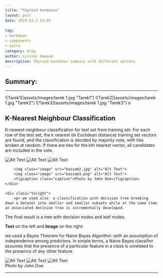 ```yaml
---
title: "Thyroid hormones"
layout: post
date: 2019-12-3 14:49

tag:
- markdown
- components
- extra
category: blog
author: kirolos dawood
description: THyroid hormones summary with different options
---
```


## Summary:



---
![Tarek1](assets/images/tarek 1.jpg "Tarek1")
![Tarek2](assets/images/tarek 1.jpg "Tarek2")
![Tarek3](assets/images/tarek 1.jpg "Tarek3")
o
## K-Nearest Neighbour Classification


K-nearest neighbour classification for test set from training set.
 For each row of the test set, the k nearest (in Euclidean distance) training set vectors are found, and the classification is decided by majority vote, with ties broken at random.
  If there are ties for the kth nearest vector, all candidates are included in the vote.
<!-- El Swr Tt3ml, kda ya Kiroooooooo -->
 <img class="image" src="{{site/url}}/assets/images/bassam.jpg" alt="Alt Text">
 <img class="image" src="{{site/url}}/assets/images/bassam2.jpg" alt="Alt Text">
 <img class="image" src="{{site/url}}/assets/images/bassam3.jpg" alt="Alt Text">



<div class="side-by-side">
    <div class="toleft">
       
        <img class="image" src="bassam2.jpg" alt="Alt Text">
        <img class="image" src="bassam3.png" alt="Alt Text">
        <figcaption class="caption">Photo by John Doe</figcaption>
    </div>

    <div class="toright">
        <p> we used also  a classification with decision tree breaking down a dataset into smaller and smaller subsets while at the same time an associated decision tree is incrementally developed.
   The final result is a tree with decision nodes and leaf nodes.
</p>
    </div>
</div>

**Text** on the left and **Image** on the right:


<div class="side-by-side">
    <div class="toleft">
        <p> we used a Bayes Theorem for Naive Bayes Algorithm :with an assumption of independence among predictors.
    In simple terms, a Naive Bayes classifier assumes that the presence of a particular feature in a class is unrelated to the presence of any other feature.</p>
    </div>
</div>
    <div class="side-by-side">
    <div class="toleft">
        <img class="image" src="{{site/url}}/assets/images/poline1.png " alt="Alt Text">
        <img class="image" src="{{site/url}}/assets/images/poline2.png" alt="Alt Text">
        <img class="image" src="{{site/url}}/assets/images/poline3.png" alt="Alt Text">
        <figcaption class="caption">Photo by John Doe</figcaption>
    </div>
</div>



---



